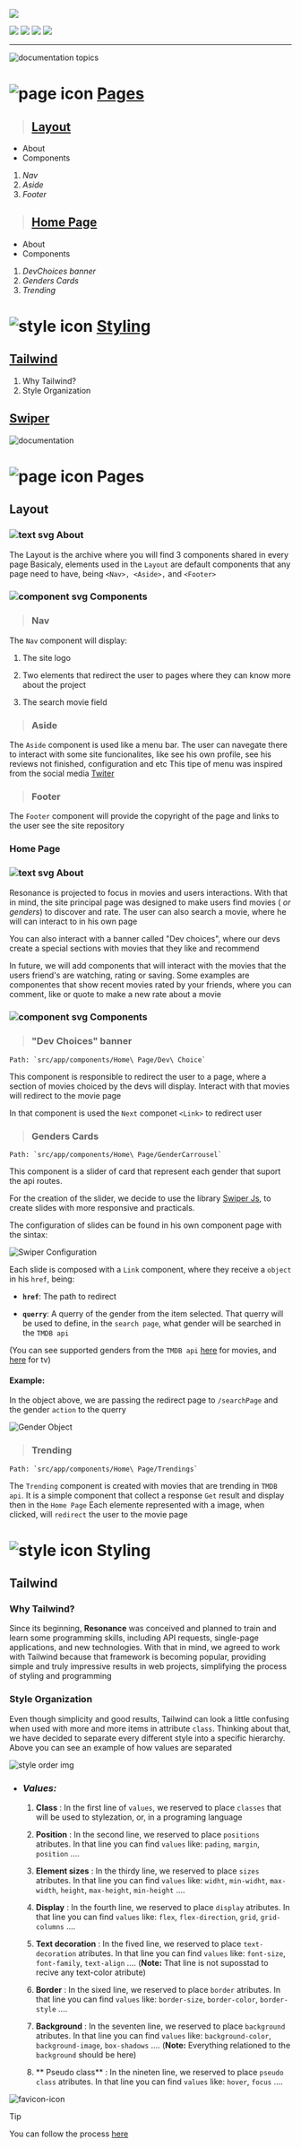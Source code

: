 ![](https://github.com/natanaelRibeiro0/Resonance/assets/137962473/66ed8c6f-c0d1-4d3a-9a28-d7bb961827d9)            

![](https://img.shields.io/badge/TypeScript-3178C6.svg?style=for-the-badge&logo=TypeScript&logoColor=white) ![](https://img.shields.io/badge/Next.js-000000.svg?style=for-the-badge&logo=nextdotjs&logoColor=white) ![](https://img.shields.io/badge/Tailwind%20CSS-06B6D4.svg?style=for-the-badge&logo=Tailwind-CSS&logoColor=white) ![](https://img.shields.io/badge/Swiper-6332F6.svg?style=for-the-badge&logo=Swiper&logoColor=white)

---

![documentation topics](https://github.com/natanaelRibeiro0/Resonance/assets/137962473/0c7da6f7-e8f9-4f7a-a123-dd42d65da2c3)


# ![page icon](https://github.com/natanaelRibeiro0/Resonance/assets/137962473/d1f791b3-42bb-4b96-9082-d5fc7dfe898e)  [Pages](#pages)

> ## [Layout](#layout)
+ About
+ Components
1. *Nav*
2. *Aside*
3. *Footer*


> ## [Home Page](#homePage)
 + About
 + Components
1.  *DevChoices banner*
2.  *Genders Cards*
3.  *Trending*

#  ![style icon](https://github.com/natanaelRibeiro0/Resonance/assets/137962473/810f91e7-06cd-4890-835c-0641e4b0e6d1)  [Styling](#styling)

##  [Tailwind](#tailwind)
   1. Why Tailwind?
   2. Style Organization
	
## [Swiper](#swiper-style)
 



![documentation](https://github.com/natanaelRibeiro0/Resonance/assets/137962473/7e234108-0bd0-462a-bc64-28c7ed0ed273)


# ![page icon](https://github.com/natanaelRibeiro0/Resonance/assets/137962473/d1f791b3-42bb-4b96-9082-d5fc7dfe898e) <a name="pages"></a> Pages  


## <a name="layout"></a>Layout

### ![text svg](https://github.com/natanaelRibeiro0/Resonance/assets/137962473/b1b615c1-2cae-47fa-8456-32b2901df02b)  About 	    

The Layout is the archive where you will find 3 components shared in every page
Basicaly, elements used in the `Layout` are default components that any page need to have, being `<Nav>, <Aside>,` and `<Footer>`


###  ![component svg](https://github.com/natanaelRibeiro0/Resonance/assets/137962473/ea3b068e-345d-4414-ab86-a4fc5f24cafe) Components 


> ### Nav

  The `Nav` component will display:

1. The site logo

2. Two elements that redirect the user to pages where they can know more about the project

3. The search movie field
> ###   Aside
   The `Aside` component is used like a menu bar. The user can navegate there to interact with some site funcionalites, like see his own profile, see his reviews not finished, configuration and etc
   This tipe of menu was inspired from the social media [Twiter](https://twitter.com/home?lang=pt)

> ###   Footer
   The `Footer` component will provide the copyright of the page and links to the user see the site repository



###  <a name="homePage"></a>Home Page

###  ![text svg](https://github.com/natanaelRibeiro0/Resonance/assets/137962473/b1b615c1-2cae-47fa-8456-32b2901df02b)  About  

Resonance is projected to focus in movies and users interactions. With that in mind, the site principal page was designed to make users find movies ( *or genders*) to discover and rate. The user can also search a movie, where he will can interact to in his own page

You can also interact with a banner called "Dev choices", where our devs create a special sections with movies that they like and recommend

In future, we will add components that will interact with the movies that the users friend's are watching, rating or saving. Some examples are componentes that show recent movies rated by your friends, where you can comment, like or quote to make a new rate about a movie 


### ![component svg](https://github.com/natanaelRibeiro0/Resonance/assets/137962473/ea3b068e-345d-4414-ab86-a4fc5f24cafe)  Components 


> ###  "Dev Choices" banner
	Path: `src/app/components/Home\ Page/Dev\ Choice`

   This component is responsible to redirect the user to a page, where a section of movies choiced by the devs will display. Interact with that movies will redirect to the movie page   

   In that component is used the `Next` componet `<Link>` to redirect user 
   
> ### Genders Cards
	Path: `src/app/components/Home\ Page/GenderCarrousel`

   This component is a slider of card that represent each gender that suport the api routes. 
   
   For the creation of the slider, we decide to use the library [Swiper Js](https://swiperjs.com/), to create slides with more responsive and practicals. 
   
   The configuration of slides can be found in his own component page with the sintax:
   
![Swiper Configuration](https://github.com/natanaelRibeiro0/Resonance/assets/137962473/640b7171-44d6-4467-a909-b6eb912173f7)
   
   Each slide is composed with a `Link` component, where they receive a `object` in his `href`, being:
   
   + **`href`**: The path to redirect
   
   + **`querry`**:  A querry of the gender from the item selected. That querry will be used to define, in the `search page`, what gender will be searched in the `TMDB api`
   
   (You can see supported genders from the `TMDB api`  [here](https://developer.themoviedb.org/reference/genre-movie-list) for movies, and [here](https://developer.themoviedb.org/reference/genre-tv-list) for tv)

#### Example: 

   In the object above, we are passing the redirect page to `/searchPage` and the gender `action` to the querry

![Gender Object](https://github.com/natanaelRibeiro0/Resonance/assets/137962473/81c259c6-9ea7-4b7b-a9eb-eb80a392cac9)

> ### Trending
	Path: `src/app/components/Home\ Page/Trendings`

   The `Trending` component is created with movies that are trending in `TMDB api`.  It is a simple component that collect a response `Get` result and display then in the `Home Page`
   Each elemente represented with a image, when clicked, will `redirect` the user to the movie page


# ![style icon](https://github.com/natanaelRibeiro0/Resonance/assets/137962473/810f91e7-06cd-4890-835c-0641e4b0e6d1) <a name="styling"></a>Styling

## <a name="tailwind">Tailwind</a> 

### Why Tailwind?

Since its beginning, **Resonance** was conceived and planned to train and learn some programming skills, including API requests, single-page applications, and new technologies. With that in mind, we agreed to work with Tailwind because that framework is becoming popular, providing simple and truly impressive results in web projects, simplifying the process of styling and programming



### Style Organization 

Even though simplicity and good results, Tailwind can look a little confusing when used with more and more items in attribute `class`. Thinking about that, we have decided to separate every different style into a specific hierarchy. Above you can see an example of how values are separated

![style order img](https://github.com/natanaelRibeiro0/Resonance/assets/137962473/55a93323-138b-41f0-9907-064cbf49b1a7)

 + ### ***Values:***
	  1. **Class** : In the first line of `values`, we reserved to place `classes` that will be used to stylezation, or, in a programing language  
	  
	  2. **Position** : In the second line, we reserved to place `positions` atributes. In that line you can find `values` like: `pading`, `margin`, `position` ....
	  
	  3. **Element sizes** : In the  thirdy line, we reserved to place `sizes` atributes. In that line you can find `values` like: `widht`, `min-widht`, `max-width`, `height`, `max-height`, `min-height` ....
	  
	  4. **Display** : In the fourth line, we reserved to place `display` atributes. In that line you can find `values` like: `flex`, `flex-direction`, `grid`, `grid-columns` ....
	  
	  6.  **Text decoration** : In the fived line, we reserved to place `text-decoration` atributes. In that line you can find `values` like: `font-size`, `font-family`, `text-align` .... (**Note:** That line is not suposstad to recive any text-color atribute)
	  
	  7.  **Border** : In the sixed line, we reserved to place `border` atributes. In that line you can find `values` like: `border-size`, `border-color`, `border-style` ....
	  
	  8. **Background** : In the seventen line, we reserved to place `background` atributes. In that line you can find `values` like: `background-color`, `background-image`, `box-shadows` .... (**Note:** Everything relationed to the `background` should be here) 
	  
	  9.  ** Pseudo class** : In the nineten line, we reserved to place `pseudo class` atributes. In that line you can find `values` like: `hover`, `focus` ....



![favicon-icon](https://github.com/natanaelRibeiro0/Resonance/assets/137962473/0bd224bf-7740-46b7-b7c6-50bffe160fd8)
> [!Tip]
>You can follow the process [here](https://resonance-lemon.vercel.app/)
